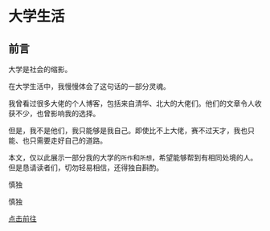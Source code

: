 # 大学生活

## 前言

大学是社会的缩影。

在大学生活中，我慢慢体会了这句话的一部分灵魂。

我曾看过很多大佬的个人博客，包括来自清华、北大的大佬们。他们的文章令人收获不少，也曾影响我的选择。

但是，我不是他们，我只能够是我自己。即使比不上大佬，赛不过天才，我也只能、也只需要走好自己的道路。

本文，仅以此展示一部分我的大学的`所作`和`所想`，希望能够帮到有相同处境的人。但是恳请读者们，切勿轻易相信，还得独自斟酌。

慎独

慎独


[点击前往](./content.md)